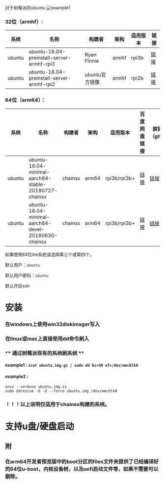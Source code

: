 对于树莓派的ubuntu
![example1](https://assets.ubuntu.com/v1/c037fd75-ubuntu-logo.png)

### 32位（armhf）:
| 系统 | 名称 | 构建者 | 架构 | 适用版本 | 链接 |
|-----|------|-------|-----|---------|--------|
| ubuntu | ubuntu-18.04-preinstall-server-armhf-rpi3 | Ryan Finnie | armhf | rpi3b | [链接](https://www.finnie.org/software/raspberrypi/ubuntu-rpi3/ubuntu-18.04-preinstalled-server-armhf+raspi3.img.xz) |
| ubuntu | ubuntu-18.04-preinstall-server-armhf-rpi2 | ubuntu官方镜像 | armhf | rpi2b | [链接](https://mirrors.tuna.tsinghua.edu.cn/ubuntu-cdimage/ubuntu/releases/18.04/release/ubuntu-18.04-preinstalled-server-armhf+raspi2.img.xz) |

### 64位（arm64）：
| 系统 | 名称 | 构建者 | 架构 | 适用版本 | 百度网盘链接 | 直链下载（github） |
|-----|-----|-------|------|---------|------------|-----------------|
| ubuntu | ubuntu-18.04-minimal-aarch64-stable-20180727-chainsx | chainsx | arm64 | rpi3b/rpi3b+ | [链接](https://pan.baidu.com/s/1PzL6a2oBCEj434QWDHeI5w) | [链接](https://github.com/chainsx/ubuntu64-rpi/releases/download/ubuntu-18.04-arm64/cxcore-ubuntu-18.04-minimal-aarch64-raspi3b-raspi3b-plus-stable-20180727-chainsx.img.xz) |
| ubuntu | ubuntu-18.04-minimal-aarch64-devel-20180630-chainsx | chainsx | arm64 | rpi3b/rpi3b+ | [链接](https://pan.baidu.com/s/1GQtcBIOKGYW1KFZ3QJbyXQ) | [链接](https://github.com/chainsx/ubuntu64-rpi/releases/download/ubuntu-18.04-arm64/cxcore-ubuntu-18.04-minimal-aarch64-raspi3b-raspi3b-plus-devel-20180630-chainsx.img.xz) |


如果使用64位lite系统请选择第三个或第四个。

默认用户：`ubuntu`

默认用户密码：`ubuntu`

默认开启ssh

# 安装
### 在windows上使用win32diskimager写入
### 在linux或mac上直接使用dd命令刷入
### ** 通过树莓派现有的系统刷系统 **
#### example1 : `zcat ubuntu.img.gz | sudo dd bs=4M of=/dev/mmcblk0`
#### example2 : 
```
unxz --verbose ubuntu.img.xz
sudo ddrescue -D -d --force ubuntu.img /dev/mmcblk0
```

### ！！！以上说明仅适用于chainsx构建的系统。

# 支持u盘/硬盘启动

## 附
### 在arm64开发者预览版中的boot分区的files文件夹提供了已经编译好的64位u-boot，内核设备树，以及uefi启动文件等，如果不需要可以删除。
